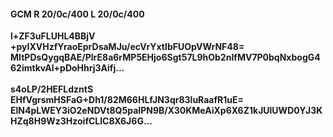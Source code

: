 #### GCM R 20/0c/400 L 20/0c/400
**l+ZF3uFLUHL4BBjV**<br/>**+pyIXVHzfYraoEprDsaMJu/ecVrYxtIbFUOpVWrNF48=**<br/>**MItPDsQygqBAE/PlrE8a6rMP5EHjo6Sgt57L9hOb2nIfMV7P0bqNxbogG462imtkvAl+pDoHhrj3Aifj...**<br/><br/>
**s4oLP/2HEFLdzntS**<br/>**EHfVgrsmHSFaG+Dh1/82M66HLfJN3qr83luRaafR1uE=**<br/>**ElN4pLWEY3iO2eNDVt8Q5paIPN9B/X30KMeAiXp6X6Z1kJUlUWD0YJ3KHZq8H9Wz3HzoifCLlC8X6J6G...**